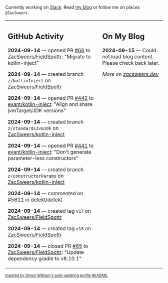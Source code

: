 Currently working on [Slack](https://slack.com/). Read [my blog](https://zacsweers.dev/) or follow me on places `@ZacSweers`.

<table><tr><td valign="top" width="60%">

## GitHub Activity
<!-- githubActivity starts -->
**2024-09-14** — opened PR [#66](https://github.com/ZacSweers/FieldSpottr/pull/66) to [ZacSweers/FieldSpottr](https://github.com/ZacSweers/FieldSpottr): "Migrate to kotlin-inject"

**2024-09-14** — created branch `z/kotlinInject` on [ZacSweers/FieldSpottr](https://github.com/ZacSweers/FieldSpottr)

**2024-09-14** — opened PR [#442](https://github.com/evant/kotlin-inject/pull/442) to [evant/kotlin-inject](https://github.com/evant/kotlin-inject): "Align and share jvmTarget/JDK versions"

**2024-09-14** — created branch `z/standardsJvmJdk` on [ZacSweers/kotlin-inject](https://github.com/ZacSweers/kotlin-inject)

**2024-09-14** — opened PR [#441](https://github.com/evant/kotlin-inject/pull/441) to [evant/kotlin-inject](https://github.com/evant/kotlin-inject): "Don't generate parameter-less constructors"

**2024-09-14** — created branch `z/constructorParams` on [ZacSweers/kotlin-inject](https://github.com/ZacSweers/kotlin-inject)

**2024-09-14** — commented on [#5611](https://github.com/detekt/detekt/issues/5611#issuecomment-2351263551) in [detekt/detekt](https://github.com/detekt/detekt)

**2024-09-14** — created tag `v17` on [ZacSweers/FieldSpottr](https://github.com/ZacSweers/FieldSpottr)

**2024-09-14** — created tag `v18` on [ZacSweers/FieldSpottr](https://github.com/ZacSweers/FieldSpottr)

**2024-09-14** — closed PR [#65](https://github.com/ZacSweers/FieldSpottr/pull/65) to [ZacSweers/FieldSpottr](https://github.com/ZacSweers/FieldSpottr): "Update dependency gradle to v8.10.1"
<!-- githubActivity ends -->
</td><td valign="top" width="40%">

## On My Blog
<!-- blog starts -->
**2024-09-15** — Could not load blog content. Please check back later.
<!-- blog ends -->
_More on [zacsweers.dev](https://zacsweers.dev/)_
</td></tr></table>

<sub><a href="https://simonwillison.net/2020/Jul/10/self-updating-profile-readme/">Inspired by Simon Willison's auto-updating profile README.</a></sub>